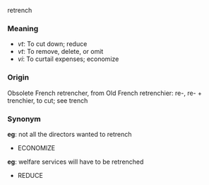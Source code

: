 retrench
### Meaning
+ _vt_: To cut down; reduce
+ _vt_: To remove, delete, or omit
+ _vi_: To curtail expenses; economize

### Origin

Obsolete French retrencher, from Old French retrenchier: re-, re- + trenchier, to cut; see trench

### Synonym

__eg__: not all the directors wanted to retrench

+ ECONOMIZE

__eg__: welfare services will have to be retrenched

+ REDUCE


